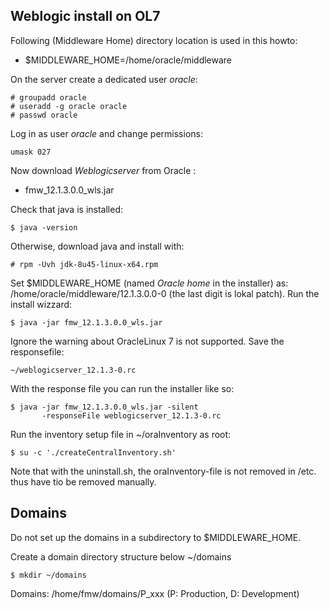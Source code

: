 ## Weblogic install on OL7

Following (Middleware Home) directory location is used in this howto:

* $MIDDLEWARE_HOME=/home/oracle/middleware

On the server create a dedicated user *oracle*:

	# groupadd oracle
    # useradd -g oracle oracle
    # passwd oracle
    
Log in as user *oracle* and change permissions:

	umask 027

Now download *Weblogicserver* from Oracle :

* fmw_12.1.3.0.0_wls.jar

Check that java is installed:

    $ java -version

Otherwise, download java and install with:

	# rpm -Uvh jdk-8u45-linux-x64.rpm
    
Set $MIDDLEWARE_HOME (named *Oracle home* in the installer) as: /home/oracle/middleware/12.1.3.0.0-0  (the last digit is lokal patch). Run the install wizzard:

	$ java -jar fmw_12.1.3.0.0_wls.jar

Ignore the warning about OracleLinux 7 is not supported.
Save the responsefile:

	~/weblogicserver_12.1.3-0.rc

With the response file you can run the installer like so:

	$ java -jar fmw_12.1.3.0.0_wls.jar -silent
           -responseFile weblogicserver_12.1.3-0.rc

Run the inventory setup file in ~/oraInventory as root:

	$ su -c './createCentralInventory.sh'
    
Note that with the uninstall.sh, the oraInventory-file is not removed in /etc. thus have tio be removed manually.

## Domains

Do not set up the domains in a subdirectory to $MIDDLEWARE_HOME.

Create a domain directory structure below ~/domains

	$ mkdir ~/domains



Domains: /home/fmw/domains/P_xxx (P: Production, D: Development)
